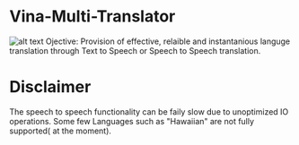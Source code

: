 # Vina-Multi-Translator
![alt text](https://siliconcanals.com/wp-content/uploads/2022/03/ai-translation-750x375.jpg.webp)
Ojective: Provision of effective, relaible and instantanious languge translation through Text to Speech or Speech to Speech translation.
# Disclaimer
The speech to speech functionality can be faily slow due to unoptimized IO operations.
Some few Languages such as "Hawaiian" are not fully supported( at the moment). 
